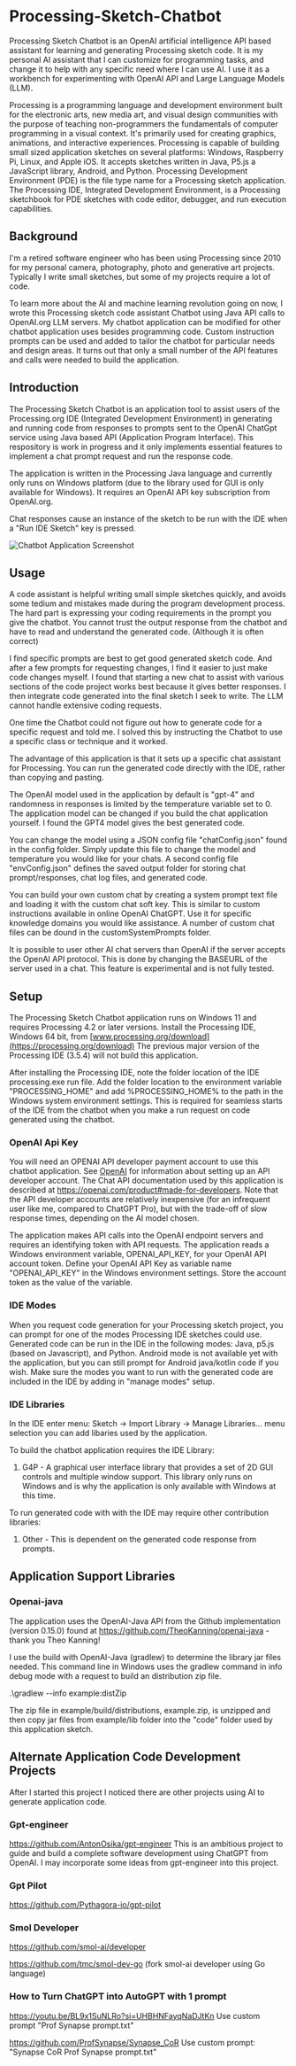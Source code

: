 # Processing-Sketch-Chatbot
Processing Sketch Chatbot is an OpenAI artificial intelligence API based assistant for learning and generating Processing sketch code.
It is my personal AI assistant that I can customize for programming tasks, and change it to help with any specific need where I can use AI.
I use it as a workbench for experimenting with OpenAI API and Large Language Models (LLM).

Processing is a programming language and development environment built for the electronic arts, new media art, and visual design communities 
with the purpose of teaching non-programmers the fundamentals of computer programming in a visual context. 
It's primarily used for creating graphics, animations, and interactive experiences.
Processing is capable of building small sized application sketches on several platforms: Windows, Raspberry Pi, Linux, and Apple iOS.
It accepts sketches written in Java, P5.js a JavaScript library, Android, and Python.
Processing Development Environment (PDE) is the file type name for a Processing sketch application. 
The Processing IDE, Integrated Development Environment, is a Processing sketchbook for PDE sketches with code editor, debugger, and run execution capabilities. 

## Background
I'm a retired software engineer who has been using Processing since 2010 for my personal camera, photography, photo and generative art projects.
Typically I write small sketches, but some of my projects require a lot of code.

To learn more about the AI and machine learning revolution going on now, I wrote this Processing sketch code assistant Chatbot using Java API calls to OpenAI.org LLM servers. 
My chatbot application can be modified for other chatbot application uses besides programming code. Custom instruction prompts can be used and added to tailor the chatbot for particular needs and design areas.
It turns out that only a small number of the API features and calls were needed to build the application.

## Introduction
The Processing Sketch Chatbot is an application tool to assist users of the Processing.org IDE (Integrated Development Environment) 
in generating and running code from responses to
prompts sent to the OpenAI ChatGpt service using Java based API (Application Program Interface). 
This respository is work in progress and it only implements essential features to implement a chat prompt request
and run the response code. 

The application is written in the Processing Java language and currently only runs on Windows platform
(due to the library used for GUI is only available for Windows).
It requires an OpenAI API key subscription from OpenAI.org.

Chat responses cause an instance of the sketch to be run with the IDE when a "Run IDE Sketch" key is pressed.

![Chatbot Application Screenshot](Chatbot/screenshots/promptScreen.png)

## Usage
A code assistant is helpful writing small simple sketches quickly, and avoids some tedium and mistakes made during the program development process.
The hard part is expressing your coding requirements in the prompt you give the chatbot.
You cannot trust the output response from the chatbot and have to read and understand the generated code. (Although it is often correct)

I find specific prompts are best to get good generated sketch code. And after a few prompts for requesting changes, I find it easier
to just make code changes myself. I found that starting a new chat to assist with various sections of the code project works best because it gives better responses.
I then integrate code generated into the final sketch I seek to write. The LLM cannot handle extensive coding requests.

One time the Chatbot could not figure out how to generate code for a specific request and told me. I solved this by
instructing the Chatbot to use a specific class or technique and it worked.

The advantage of this application is that it sets up a specific chat assistant for Processing.
You can run the generated code directly with the IDE, rather than copying and pasting.

The OpenAI model used in the application by default is "gpt-4" and 
randomness in responses is limited by the temperature variable set to 0.
The application model can be changed if you build the chat application yourself.
I found the GPT4 model gives the best generated code.

You can change the model using a JSON config file "chatConfig.json" found in the config folder.
Simply update this file to change the model and temperature you would like for your chats.
A second config file "envConfig.json" defines the saved output folder for storing chat prompt/responses, chat log files, and generated code.

You can build your own custom chat by creating a system prompt text file and loading it with the custom chat soft key.
This is similar to custom instructions available in online OpenAI ChatGPT. Use it for specific knowledge domains you would like assistance.
A number of custom chat files can be dound in the customSystemPrompts folder.

It is possible to user other AI chat servers than OpenAI if the server accepts the OpenAI API protocol.
This is done by changing the BASEURL of the server used in a chat.
This feature is experimental and is not fully tested.

## Setup
The Processing Sketch Chatbot application runs on Windows 11 and requires Processing 4.2 or later versions.
Install the Processing IDE, Windows 64 bit, from [www.processing.org/download](https://processing.org/download)
The previous major version of the Processing IDE (3.5.4) will not build this application.

After installing the Processing IDE, note the folder location of the IDE processing.exe run file.
Add the folder location to the environment variable "PROCESSING_HOME" and add %PROCESSING_HOME% to the path in the Windows system environment settings.
This is required for seamless starts of the IDE from the chatbot when you make a run request on code generated using the chatbot.

### OpenAI Api Key
You will need an OPENAI API developer payment account to use this chatbot application. 
See [OpenAI](https://openai.com/) for information about setting up an API developer account. 
The Chat API documentation used by this application is described at https://openai.com/product#made-for-developers.
Note that the API developer accounts are relatively inexpensive (for an infrequent user like me, compared to ChatGPT Pro),
but with the trade-off of slow response times, depending on the AI model chosen.

The application makes API calls into the OpenAI endpoint servers and requires an identifying token with API requests.
The application reads a Windows environment variable, OPENAI_API_KEY, for your OpenAI API account token.
Define your OpenAI API Key as variable name "OPENAI_API_KEY" in the Windows environment settings.
Store the account token as the value of the variable.

### IDE Modes
When you request code generation for your Processing sketch project, you can prompt for one of the modes Processing IDE sketches could use.
Generated code can be run in the IDE in the following modes: Java, p5.js (based on Javascript), and Python. 
Android mode is not available yet with the application, but you can still prompt for Android java/kotlin code if you wish.
Make sure the modes you want to run with the generated code are included in the IDE by adding in "manage modes" setup.

### IDE Libraries 
In the IDE enter menu: Sketch -> Import Library -> Manage Libraries... menu selection you can add libaries used by the application.

To build the chatbot application requires the IDE Library:

1. G4P - A graphical user interface library that provides a set of 2D GUI controls and multiple window support. 
This library only runs on Windows and is why the application is only available with Windows at this time.

To run generated code with with the IDE may require other contribution libraries:

1. Other - This is dependent on the generated code response from prompts.

## Application Support Libraries

### Openai-java
The application uses the OpenAI-Java API from the Github implementation (version 0.15.0) found at
https://github.com/TheoKanning/openai-java - thank you Theo Kanning!

I use the build with OpenAI-Java (gradlew) to determine the library jar files needed. 
This command line in Windows uses the gradlew command in info debug mode with a request to build an distribution zip file.

.\gradlew --info example:distZip

The zip file in example/build/distributions, example.zip, is unzipped and 
then copy jar files from example/lib folder into the "code" folder used by this application sketch.

## Alternate Application Code Development Projects
After I started this project I noticed there are other projects using AI to generate application code.

### Gpt-engineer
https://github.com/AntonOsika/gpt-engineer
This is an ambitious project to guide and build a complete software development using ChatGPT from OpenAI.
I may incorporate some ideas from gpt-engineer into this project.

### Gpt Pilot
https://github.com/Pythagora-io/gpt-pilot

### Smol Developer
https://github.com/smol-ai/developer

https://github.com/tmc/smol-dev-go  (fork smol-ai developer using Go language)

### How to Turn ChatGPT into AutoGPT with 1 prompt

https://youtu.be/BL9x1SuNLRo?si=UHBHNFayqNaDJtKn
Use custom prompt "Prof Synapse prompt.txt"

https://github.com/ProfSynapse/Synapse_CoR
Use custom prompt: "Synapse CoR Prof Synapse prompt.txt"

